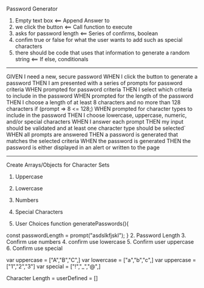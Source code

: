 Password Generator

1. Empty text box <== Append Answer to
2. we click the button <== Call function to execute
3. asks for password length <== Series of confirms, boolean
4. confim true or false for what the user wants to add such as special characters
5. there should be code that uses that information to generate a random string  <== If else, conditionals

---

GIVEN I need a new, secure password
WHEN I click the button to generate a password
THEN I am presented with a series of prompts for password criteria
WHEN prompted for password criteria
THEN I select which criteria to include in the password
WHEN prompted for the length of the password
THEN I choose a length of at least 8 characters and no more than 128 characters if (prompt => 8 <= 128;)
WHEN prompted for character types to include in the password
THEN I choose lowercase, uppercase, numeric, and/or special characters
WHEN I answer each prompt
THEN my input should be validated and at least one character type should be selected`
WHEN all prompts are answered
THEN a password is generated that matches the selected criteria
WHEN the password is generated
THEN the password is either displayed in an alert or written to the page

---

Create Arrays/Objects for Character Sets

1. Uppercase
2. Lowercase
3. Numbers
4. Special Characters

5. User Choices
   function generatePasswords(){

const passwordLength = prompt("asdslkfjskl");
} 2. Password Length 3. Confirm use numbers 4. confirm use lowercase 5. Confirm user uppercase 6. Confirm use special

var uppercase = ["A","B","C",]
var lowercase = ["a","b","c",]
var uppercase = ["1","2","3"]
var special = ["!","_","@",]

Character Length = userDefined = []
